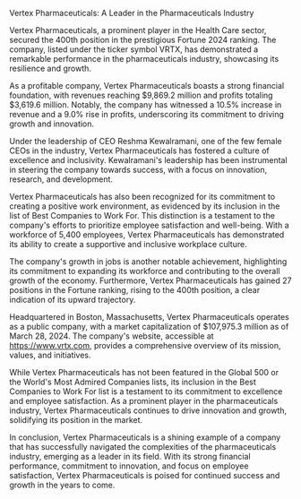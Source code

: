 Vertex Pharmaceuticals: A Leader in the Pharmaceuticals Industry

Vertex Pharmaceuticals, a prominent player in the Health Care sector, secured the 400th position in the prestigious Fortune 2024 ranking. The company, listed under the ticker symbol VRTX, has demonstrated a remarkable performance in the pharmaceuticals industry, showcasing its resilience and growth.

As a profitable company, Vertex Pharmaceuticals boasts a strong financial foundation, with revenues reaching $9,869.2 million and profits totaling $3,619.6 million. Notably, the company has witnessed a 10.5% increase in revenue and a 9.0% rise in profits, underscoring its commitment to driving growth and innovation.

Under the leadership of CEO Reshma Kewalramani, one of the few female CEOs in the industry, Vertex Pharmaceuticals has fostered a culture of excellence and inclusivity. Kewalramani's leadership has been instrumental in steering the company towards success, with a focus on innovation, research, and development.

Vertex Pharmaceuticals has also been recognized for its commitment to creating a positive work environment, as evidenced by its inclusion in the list of Best Companies to Work For. This distinction is a testament to the company's efforts to prioritize employee satisfaction and well-being. With a workforce of 5,400 employees, Vertex Pharmaceuticals has demonstrated its ability to create a supportive and inclusive workplace culture.

The company's growth in jobs is another notable achievement, highlighting its commitment to expanding its workforce and contributing to the overall growth of the economy. Furthermore, Vertex Pharmaceuticals has gained 27 positions in the Fortune ranking, rising to the 400th position, a clear indication of its upward trajectory.

Headquartered in Boston, Massachusetts, Vertex Pharmaceuticals operates as a public company, with a market capitalization of $107,975.3 million as of March 28, 2024. The company's website, accessible at https://www.vrtx.com, provides a comprehensive overview of its mission, values, and initiatives.

While Vertex Pharmaceuticals has not been featured in the Global 500 or the World's Most Admired Companies lists, its inclusion in the Best Companies to Work For list is a testament to its commitment to excellence and employee satisfaction. As a prominent player in the pharmaceuticals industry, Vertex Pharmaceuticals continues to drive innovation and growth, solidifying its position in the market.

In conclusion, Vertex Pharmaceuticals is a shining example of a company that has successfully navigated the complexities of the pharmaceuticals industry, emerging as a leader in its field. With its strong financial performance, commitment to innovation, and focus on employee satisfaction, Vertex Pharmaceuticals is poised for continued success and growth in the years to come.